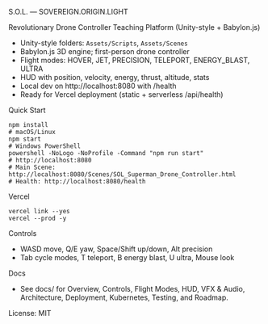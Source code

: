 S.O.L. — SOVEREIGN.ORIGIN.LIGHT

Revolutionary Drone Controller Teaching Platform (Unity-style + Babylon.js)

- Unity-style folders: `Assets/Scripts`, `Assets/Scenes`
- Babylon.js 3D engine; first-person drone controller
- Flight modes: HOVER, JET, PRECISION, TELEPORT, ENERGY_BLAST, ULTRA
- HUD with position, velocity, energy, thrust, altitude, stats
- Local dev on http://localhost:8080 with /health
- Ready for Vercel deployment (static + serverless /api/health)

Quick Start

```
npm install
# macOS/Linux
npm start
# Windows PowerShell
powershell -NoLogo -NoProfile -Command "npm run start"
# http://localhost:8080
# Main Scene: http://localhost:8080/Scenes/SOL_Superman_Drone_Controller.html
# Health: http://localhost:8080/health
```

Vercel

```
vercel link --yes
vercel --prod -y
```

Controls

- WASD move, Q/E yaw, Space/Shift up/down, Alt precision
- Tab cycle modes, T teleport, B energy blast, U ultra, Mouse look

Docs

- See docs/ for Overview, Controls, Flight Modes, HUD, VFX & Audio, Architecture, Deployment, Kubernetes, Testing, and Roadmap.

License: MIT
